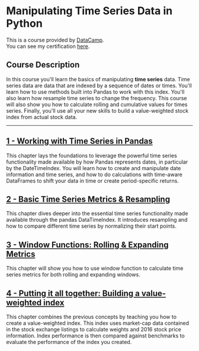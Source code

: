# Manipulating Time Series Data in Python

This is a course provided by [DataCamp](https://app.datacamp.com/).  
You can see my certification [here](https://www.datacamp.com/statement-of-accomplishment/course/98988aa8805e7356f60890e35639c2f7b8f1a19e?raw=1).

## Course Description

In this course you'll learn the basics of manipulating **time series** data. Time series data are data that are indexed by a sequence of dates or times. You'll learn how to use methods built into Pandas to work with this index. You'll also learn how resample time series to change the frequency. This course will also show you how to calculate rolling and cumulative values for times series. Finally, you'll use all your new skills to build a value-weighted stock index from actual stock data.

---

## [1 - Working with Time Series in Pandas](/Manipulating%20Time%20Series%20Data%20in%20Python/1%20-%20Working%20with%20Time%20Series%20in%20Pandas/)

This chapter lays the foundations to leverage the powerful time series functionality made available by how Pandas represents dates, in particular by the DateTimeIndex. You will learn how to create and manipulate date information and time series, and how to do calculations with time-aware DataFrames to shift your data in time or create period-specific returns.


## [2 - Basic Time Series Metrics & Resampling](/Manipulating%20Time%20Series%20Data%20in%20Python/2%20-%20Basic%20Time%20Series%20Metrics%20&%20Resampling/)

This chapter dives deeper into the essential time series functionality made available through the pandas DataTimeIndex. It introduces resampling and how to compare different time series by normalizing their start points.

## [3 - Window Functions: Rolling & Expanding Metrics](/Manipulating%20Time%20Series%20Data%20in%20Python/3%20-%20Window%20Functions:%20Rolling%20&%20Expanding%20Metrics/)

This chapter will show you how to use window function to calculate time series metrics for both rolling and expanding windows.


## [4 - Putting it all together: Building a value-weighted index](/Manipulating%20Time%20Series%20Data%20in%20Python/4%20-%20Putting%20it%20all%20together:%20Building%20a%20value-weighted%20index/)

This chapter combines the previous concepts by teaching you how to create a value-weighted index. This index uses market-cap data contained in the stock exchange listings to calculate weights and 2016 stock price information. Index performance is then compared against benchmarks to evaluate the performance of the index you created.
